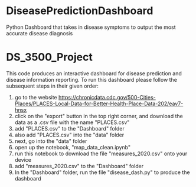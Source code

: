 # DiseasePredictionDashboard
Python Dashboard that takes in disease symptoms to output the most accurate disease diagnosis


# DS_3500_Project
This code produces an interactive dashboard for disease prediction and disease information reporting. 
To run this dashboard please follow the subsequent steps in their given order:
1) go to the website https://chronicdata.cdc.gov/500-Cities-Places/PLACES-Local-Data-for-Better-Health-Place-Data-202/eav7-hnsx
2) click on the "export" button in the top right corner, and download the data as a .csv file with the name "PLACES.csv"
3) add "PLACES.csv" to the "Dashboard" folder
4) also add "PLACES.csv" into the "data" folder 
5) next, go into the "data" folder
6) open up the notebook, "map_data_clean.ipynb"
7) run this notebook to download the file "measures_2020.csv" onto your device
8) add "measures_2020.csv" to the "Dashboard" folder
9) In the "Dashboard" folder, run the file "disease_dash.py" to produce the dashboard
